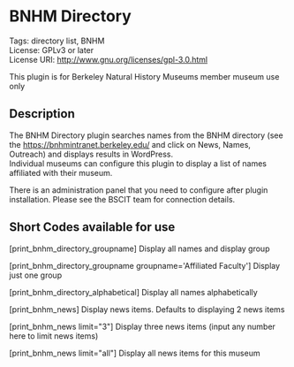 # BNHM Directory 
Tags: directory list, BNHM   
License: GPLv3 or later    
License URI: http://www.gnu.org/licenses/gpl-3.0.html    

This plugin is for Berkeley Natural History Museums member museum use only    

## Description
The BNHM Directory plugin searches names from the BNHM directory (see the https://bnhmintranet.berkeley.edu/ and click on News, Names, Outreach) and displays results in WordPress.  
Individual museums can configure this plugin to display a list of names affiliated with their museum.

There is an administration panel that you need to configure after plugin installation.  Please see the BSCIT team for connection details.

## Short Codes available for use

[print_bnhm_directory_groupname] Display all names and display group

[print_bnhm_directory_groupname groupname='Affiliated Faculty'] Display just one group

[print_bnhm_directory_alphabetical]  Display all names alphabetically

[print_bnhm_news] Display news items. Defaults to displaying 2 news items

[print_bnhm_news limit="3"] Display three news items (input any number here to limit news items)

[print_bnhm_news limit="all"] Display all news items for this museum
